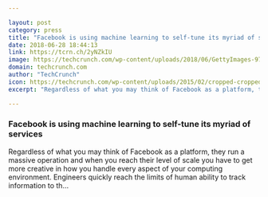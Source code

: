 ```yaml
---

layout: post
category: press
title: "Facebook is using machine learning to self-tune its myriad of services"
date: 2018-06-28 18:44:13
link: https://tcrn.ch/2yNZkIU
image: https://techcrunch.com/wp-content/uploads/2018/06/GettyImages-971974530.jpg?w=600
domain: techcrunch.com
author: "TechCrunch"
icon: https://techcrunch.com/wp-content/uploads/2015/02/cropped-cropped-favicon-gradient.png?w=180
excerpt: "Regardless of what you may think of Facebook as a platform, they run a massive operation and when you reach their level of scale you have to get more creative in how you handle every aspect of your computing environment. Engineers quickly reach the limits of human ability to track information to th…"

---
```


### Facebook is using machine learning to self-tune its myriad of services

Regardless of what you may think of Facebook as a platform, they run a massive operation and when you reach their level of scale you have to get more creative in how you handle every aspect of your computing environment. Engineers quickly reach the limits of human ability to track information to th…